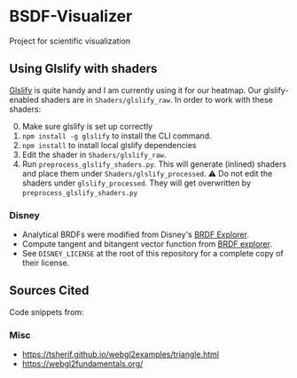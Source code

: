 # BSDF-Visualizer
Project for scientific visualization

## Using Glslify with shaders
[Glslify](https://github.com/glslify/glslify) is quite handy and I am currently
using it for our heatmap. Our glslify-enabled shaders are in `Shaders/glslify_raw`.
In order to work with these shaders:

0. Make sure glslify is set up correctly
  1. `npm install -g glslify` to install the CLI command.
  2. `npm install` to install local glslify dependencies
1. Edit the shader in `Shaders/glslify_raw`.
2. Run `preprocess_glslify_shaders.py`. This will generate (inlined) shaders and
place them under `Shaders/glslify_processed`. :warning: Do not edit the shaders under
`glslify_processed`. They will get overwritten by `preprocess_glslify_shaders.py`

### Disney
 * Analytical BRDFs were modified from Disney's [BRDF Explorer](https://www.disneyanimation.com/technology/brdf.html).
 * Compute tangent and bitangent vector function from [BRDF explorer](https://www.disneyanimation.com/technology/brdf.html).
 * See `DISNEY_LICENSE` at the root of this repository for a complete copy of their license.

## Sources Cited
 Code snippets from: <citation needed>

### Misc
 * https://tsherif.github.io/webgl2examples/triangle.html
 * https://webgl2fundamentals.org/
